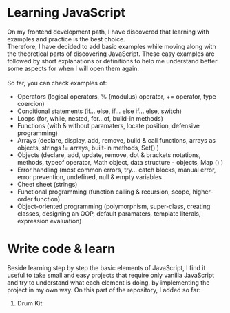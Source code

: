 # Learning JavaScript

On my frontend development path, I have discovered that learning with examples and practice is the best choice. <br>
Therefore, I have decided to add basic examples while moving along with the theoretical parts of discovering JavaScript. These easy examples are followed by short explanations or definitions to help me understand better some aspects for when I will open them again. <br><br>
So far, you can check examples of:
<ul>
  <li>Operators (logical operators, % (modulus) operator, += operator, type coercion)</li>
  <li>Conditional statements (if... else, if... else if... else, switch)</li>
  <li>Loops (for, while, nested, for...of, build-in methods)</li>
  <li>Functions (with & without paramaters, locate position, defensive programming)</li>
  <li>Arrays (declare, display, add, remove, build & call functions, arrays as objects, strings != arrays, built-in methods, Set() )</li>
  <li>Objects (declare, add, update, remove, dot & brackets notations, methods, typeof operator, Math object, data structure - objects, Map () )</li>
  <li>Error handling (most common errors, try... catch blocks, manual error, error prevention, undefined, null & empty variables</li>
  <li>Cheet sheet (strings)</li>
  <li>Functional programming (function calling & recursion, scope, higher-order function)</li>
  <li>Object-oriented programming (polymorphism, super-class, creating classes, designing an OOP, default paramaters, template literals, expression evaluation)</li>
</ul>
  
  
  
  # Write code & learn
  
  Beside learning step by step the basic elements of JavaScript, I find it useful to take small and easy projects that require only vanilla JavaScript and try to understand what each element is doing, by implementing the project in my own way.
  On this part of the repository, I added so far:
  <ol>
    <li>Drum Kit</li>
  </ol>
